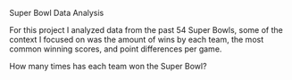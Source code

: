 Super Bowl Data Analysis

For this project I analyzed data from the past 54 Super Bowls, some of the context I focused on was the amount of wins by each team, 
the most common winning scores, and point differences per game.


How many times has each team won the Super Bowl?
